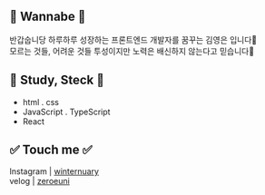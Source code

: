 
## &#128640; Wannabe &#128640;
 반갑숩니당 하루하루 성장하는 프론트엔드 개발자를 꿈꾸는 김영은 입니다🌟<br>
 모르는 것들, 어려운 것들 투성이지만 노력은 배신하지 않는다고 믿습니다🌻<br>
 ## 📑 Study, Steck 📑
 - html . css 
 - JavaScript . TypeScript
 - React
## &#9989; Touch me &#9989;
Instagram | [winternuary](https://www.instagram.com/winternuary/)<br>
velog | [zeroeuni](https://velog.io/@zeroeuni)
